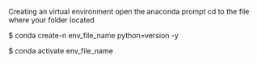 Creating an virtual environment
open the anaconda prompt
cd to the file where your folder located

$ conda create-n env_file_name python=version -y

$ conda activate env_file_name
